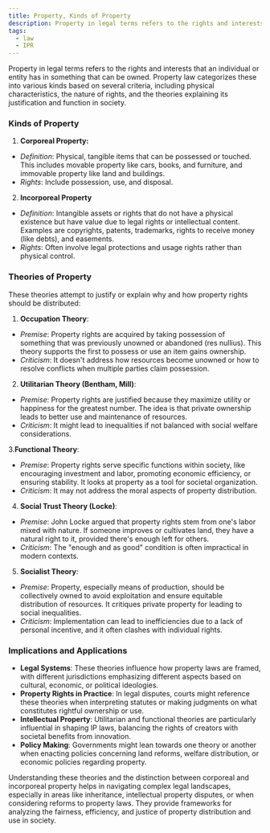```yaml
---
title: Property, Kinds of Property
description: Property in legal terms refers to the rights and interests that an individual or entity has in something that can be owned.
tags:
  - law
  - IPR
---
```


Property in legal terms refers to the rights and interests that an individual or entity has in something that can be owned. Property law categorizes these into various kinds based on several criteria, including physical characteristics, the nature of rights, and the theories explaining its justification and function in society.

### Kinds of Property

1. **Corporeal Property:**

- *Definition*: Physical, tangible items that can be possessed or touched. This includes movable property like cars, books, and furniture, and immovable property like land and buildings.
- *Rights*: Include possession, use, and disposal.

2. **Incorporeal Property**

- *Definition*: Intangible assets or rights that do not have a physical existence but have value due to legal rights or intellectual content. Examples are copyrights, patents, trademarks, rights to receive money (like debts), and easements.
- *Rights*: Often involve legal protections and usage rights rather than physical control.

### Theories of Property

These theories attempt to justify or explain why and how property rights should be distributed:

1. **Occupation Theory**:

- *Premise*: Property rights are acquired by taking possession of something that was previously unowned or abandoned (res nullius). This theory supports the first to possess or use an item gains ownership.
- *Criticism*: It doesn't address how resources become unowned or how to resolve conflicts when multiple parties claim possession.

2. **Utilitarian Theory (Bentham, Mill)**:

- *Premise*: Property rights are justified because they maximize utility or happiness for the greatest number. The idea is that private ownership leads to better use and maintenance of resources.
- *Criticism*: It might lead to inequalities if not balanced with social welfare considerations.

3.**Functional Theory**:

- *Premise*: Property rights serve specific functions within society, like encouraging investment and labor, promoting economic efficiency, or ensuring stability. It looks at property as a tool for societal organization.
- *Criticism*: It may not address the moral aspects of property distribution.

4. **Social Trust Theory (Locke)**:

- *Premise*: John Locke argued that property rights stem from one's labor mixed with nature. If someone improves or cultivates land, they have a natural right to it, provided there's enough left for others.
- *Criticism*: The "enough and as good" condition is often impractical in modern contexts.

5. **Socialist Theory**:

- *Premise*: Property, especially means of production, should be collectively owned to avoid exploitation and ensure equitable distribution of resources. It critiques private property for leading to social inequalities.
- *Criticism*: Implementation can lead to inefficiencies due to a lack of personal incentive, and it often clashes with individual rights.

### Implications and Applications

- **Legal Systems**: These theories influence how property laws are framed, with different jurisdictions emphasizing different aspects based on cultural, economic, or political ideologies.
- **Property Rights in Practice**: In legal disputes, courts might reference these theories when interpreting statutes or making judgments on what constitutes rightful ownership or use.
- **Intellectual Property**: Utilitarian and functional theories are particularly influential in shaping IP laws, balancing the rights of creators with societal benefits from innovation.
- **Policy Making**: Governments might lean towards one theory or another when enacting policies concerning land reforms, welfare distribution, or economic policies regarding property.

Understanding these theories and the distinction between corporeal and incorporeal property helps in navigating complex legal landscapes, especially in areas like inheritance, intellectual property disputes, or when considering reforms to property laws. They provide frameworks for analyzing the fairness, efficiency, and justice of property distribution and use in society.
